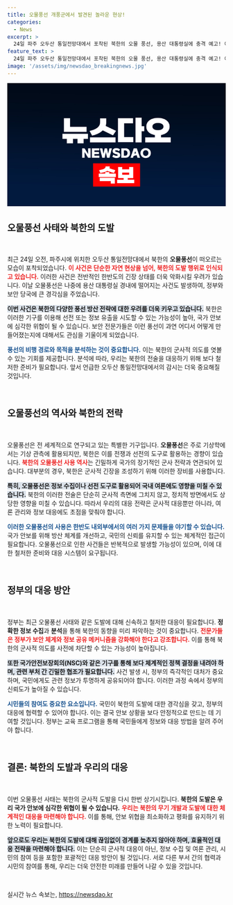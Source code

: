 ```yaml
---
title: 오물풍선 개풍군에서 발견된 놀라운 현상!
categories:
  - News
excerpt: >
  24일 파주 오두산 통일전망대에서 포착된 북한의 오물 풍선, 용산 대통령실에 충격 예고! 이 bizarre한 사건의 배경과 여파를 확인해보세요!
feature_text: >
  24일 파주 오두산 통일전망대에서 포착된 북한의 오물 풍선, 용산 대통령실에 충격 예고! 이 bizarre한 사건의 배경과 여파를 확인해보세요!
image: '/assets/img/newsdao_breakingnews.jpg'
---
```


<p><img src="/assets/img/newsdao_breakingnews.jpg" alt="bookingtag 속보" /></p>

<h2 data-ke-size="size26">오물풍선 사태와 북한의 도발</h2>

<p data-ke-size="size16">&nbsp;</p>

<p data-ke-size="size16">최근 24일 오전, 파주시에 위치한 오두산 통일전망대에서 북한의 <b>오물풍선</b>이 떠오르는 모습이 포착되었습니다. <b><span style="color: #ee2323;">이 사건은 단순한 자연 현상을 넘어, 북한의 도발 행위로 인식되고 있습니다.</span></b> 이러한 사건은 전반적인 한반도의 긴장 상태를 더욱 악화시킬 우려가 있습니다. 이날 오물풍선은 나중에 용산 대통령실 경내에 떨어지는 사건도 발생하여, 정부와 보안 당국에 큰 경각심을 주었습니다.</p>

<p data-ke-size="size16"><b><span style="background-color: #21538527;">이번 사건은 북한의 다양한 풍선 방산 전략에 대한 우려를 더욱 키우고 있습니다.</span></b> 북한은 이러한 기구를 이용해 선전 또는 정보 유출을 시도할 수 있는 가능성이 높아, 국가 안보에 심각한 위협이 될 수 있습니다. 보안 전문가들은 이런 풍선이 과연 어디서 어떻게 만들어졌는지에 대해서도 관심을 기울이게 되었습니다.</p>

<p data-ke-size="size16"><b><span style="color: #1a5490;">풍선의 비행 경로와 목적을 분석하는 것이 중요합니다.</span></b> 이는 북한의 군사적 의도를 엿볼 수 있는 기회를 제공합니다. 분석에 따라, 우리는 북한의 전술을 대응하기 위해 보다 철저한 준비가 필요합니다. 앞서 언급한 오두산 통일전망대에서의 감시는 더욱 중요해질 것입니다.</p>

<p data-ke-size="size16">&nbsp;</p>

<h2 data-ke-size="size26">오물풍선의 역사와 북한의 전략</h2>

<p data-ke-size="size16">&nbsp;</p>

<p data-ke-size="size16">오물풍선은 전 세계적으로 연구되고 있는 특별한 기구입니다. <b>오물풍선</b>은 주로 기상학에서는 기상 관측에 활용되지만, 북한은 이를 전쟁과 선전의 도구로 활용하는 경향이 있습니다. <b><span style="color: #ee2323;">북한의 오물풍선 사용 역사</span></b>는 긴밀하게 국가의 장기적인 군사 전략과 연관되어 있습니다. 대부분의 경우, 북한은 군사적 긴장을 조성하기 위해 이러한 장비를 사용합니다.</p>

<p data-ke-size="size16"><b><span style="background-color: #21538527;">특히, 오물풍선은 정보 수집이나 선전 도구로 활용되어 국내 여론에도 영향을 미칠 수 있습니다.</span></b> 북한의 이러한 전술은 단순히 군사적 측면에 그치지 않고, 정치적 방면에서도 상당한 영향을 미칠 수 있습니다. 따라서 우리의 대응 전략은 군사적 대응뿐만 아니라, 여론 관리와 정보 대응에도 초점을 맞춰야 합니다.</p>

<p data-ke-size="size16"><b><span style="color: #1a5490;">이러한 오물풍선의 사용은 한반도 내외부에서의 여러 가지 문제들을 야기할 수 있습니다.</span></b> 국가 안보를 위해 방산 체계를 개선하고, 국민의 신뢰를 유지할 수 있는 체계적인 접근이 필요합니다. 오물풍선으로 인한 사건들은 반복적으로 발생할 가능성이 있으며, 이에 대한 철저한 준비와 대응 시스템이 요구됩니다.</p>

<p data-ke-size="size16">&nbsp;</p>

<h2 data-ke-size="size26">정부의 대응 방안</h2>

<p data-ke-size="size16">&nbsp;</p>

<p data-ke-size="size16">정부는 최근 오물풍선 사태와 같은 도발에 대해 신속하고 철저한 대응이 필요합니다. <b>정확한 정보 수집</b>과 <b>분석</b>을 통해 북한의 동향을 미리 파악하는 것이 중요합니다. <b><span style="color: #ee2323;">전문가들은 정부가 보안 체계와 정보 공유 메커니즘을 강화해야 한다고 강조합니다.</span></b> 이를 통해 북한의 군사적 의도를 사전에 차단할 수 있는 가능성이 높아집니다.</p>

<p data-ke-size="size16"><b><span style="background-color: #21538527;">또한 국가안전보장회의(NSC)와 같은 기구를 통해 보다 체계적인 정책 결정을 내려야 하며, 관련 부처 간 긴밀한 협조가 필요합니다.</span></b> 사건 발생 시, 정부의 즉각적인 대처가 중요하며, 국민에게도 관련 정보가 투명하게 공유되어야 합니다. 이러한 과정 속에서 정부의 신뢰도가 높아질 수 있습니다.</p>

<p data-ke-size="size16"><b><span style="color: #1a5490;">시민들의 참여도 중요한 요소입니다.</span></b> 국민이 북한의 도발에 대한 경각심을 갖고, 정부의 대응에 협력할 수 있어야 합니다. 이는 결국 안보 상황을 보다 안정적으로 만드는 데 기여할 것입니다. 정부는 교육 프로그램을 통해 국민들에게 정보와 대응 방법을 알려 주어야 합니다.</p>

<p data-ke-size="size16">&nbsp;</p>

<h2 data-ke-size="size26">결론: 북한의 도발과 우리의 대응</h2>

<p data-ke-size="size16">&nbsp;</p>

<p data-ke-size="size16">이번 오물풍선 사태는 북한의 군사적 도발을 다시 한번 상기시킵니다. <b>북한의 도발은 우리 국가 안보에 심각한 위협이 될 수 있습니다.</b> <b><span style="color: #ee2323;">우리는 북한의 무기 개발과 도발에 대한 체계적인 대응을 마련해야 합니다.</span></b> 이를 통해, 안보 위협을 최소화하고 평화를 유지하기 위한 노력이 필요합니다.</p>

<p data-ke-size="size16"><b><span style="background-color: #21538527;">앞으로도 우리는 북한의 도발에 대해 끊임없이 경계를 늦추지 않아야 하며, 효율적인 대응 전략을 마련해야 합니다.</span></b> 이는 단순히 군사적 대응이 아닌, 정보 수집 및 여론 관리, 시민의 참여 등을 포함한 포괄적인 대응 방안이 될 것입니다. 서로 다른 부서 간의 협력과 시민의 참여를 통해, 우리는 더욱 안전한 미래를 만들어 나갈 수 있을 것입니다.</p>

<p data-ke-size="size16">&nbsp;</p>
실시간 뉴스 속보는, <a href="https://newsdao.kr" rel="dofollow">https://newsdao.kr</a>


